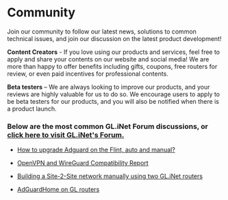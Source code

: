 # Community

Join our community to follow our latest news, solutions to common technical issues, and join our discussion on the latest product development!

**Content Creators** - If you love using our products and services, feel free to apply and share your contents on our website and social media! We are more than happy to offer benefits including gifts, coupons, free routers for review, or even paid incentives for professional contents.

**Beta testers** – We are always looking to improve our products, and your reviews are highly valuable for us to do so. We encourage users to apply to be beta testers for our products, and you will also be notified when there is a product launch.

### Below are the most common GL.iNet Forum discussions, or [click here to visit GL.iNet's Forum.](https://forum.gl-inet.com/)

- [How to upgrade Adguard on the Flint, auto and manual?](https://forum.gl-inet.com/t/how-to-upgrade-adguard-on-the-flint-auto-and-manual/21556)

- [OpenVPN and WireGuard Compatibility Report](https://forum.gl-inet.com/t/openvpn-and-wireguard-compatibility-report/15621)

- [Building a Site-2-Site network manually using two GL.iNet routers](https://forum.gl-inet.com/t/building-a-site-2-site-network-manually-using-two-gl-inet-routers/18294)

- [AdGuardHome on GL routers](https://forum.gl-inet.com/t/adguardhome-on-gl-routers/10664)